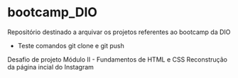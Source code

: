 # bootcamp_DIO
Repositório destinado a arquivar os projetos referentes ao bootcamp da DIO
- Teste comandos git clone e git push

Desafio de projeto Módulo II - Fundamentos de HTML e CSS Reconstrução da página incial do Instagram
